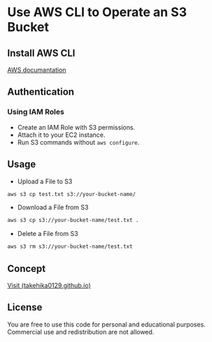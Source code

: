 # Use AWS CLI to Operate an S3 Bucket

## Install AWS CLI
[AWS documantation](https://docs.aws.amazon.com/cli/latest/userguide/getting-started-install.html)

## Authentication
### Using IAM Roles
- Create an IAM Role with S3 permissions.
- Attach it to your EC2 instance.
- Run S3 commands without `aws configure`.

## Usage
- Upload a File to S3
```sh
aws s3 cp test.txt s3://your-bucket-name/
```

- Download a File from S3
```sh
aws s3 cp s3://your-bucket-name/test.txt .
```

- Delete a File from S3
```sh
aws s3 rm s3://your-bucket-name/test.txt
```

## Concept
[Visit (takehika0129.github.io)](https://takehika0129.github.io/takehika-github-pages/reviews/prototype8.html)

## License
You are free to use this code for personal and educational purposes. Commercial use and redistribution are not allowed.